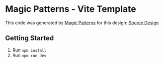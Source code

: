# Magic Patterns - Vite Template

This code was generated by [Magic Patterns](https://magicpatterns.com) for this design: [Source Design](https://www.magicpatterns.com/c/oojex5hkn2uskrda5gclna)

## Getting Started

1. Run `npm install`
2. Run `npm run dev`
